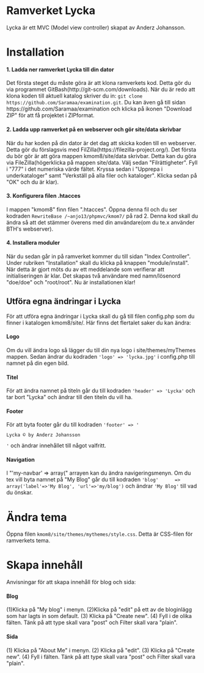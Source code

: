 Ramverket Lycka
=====

Lycka är ett MVC (Model view controller) skapat av Anderz Johansson.

Installation
============

<h4>1. Ladda ner ramverket Lycka till din dator</h4> 
Det första steget du måste göra är att klona ramverkets kod. Detta gör du via programmet 
GitBash(http://git-scm.com/downloads). När du är redo att klona koden till aktuell katalog skriver du in: <code>git clone https://github.com/Saramaa/examination.git</code>.
Du kan även gå till sidan https://github.com/Saramaa/examination och klicka på ikonen "Download ZIP" för att få projektet i ZIPformat.

<h4>2. Ladda upp ramverket på en webserver och gör site/data skrivbar</h4> 
När du har koden på din dator är det dag att skicka koden till en webserver. 
Detta gör du förslagsvis med FilZilla(https://filezilla-project.org/). Det första du bör gör är att göra mappen kmom8/site/data skrivbar. Detta kan du göra via FileZilla(högerklicka på
mappen site/data. Välj sedan "Filrättigheter". Fyll i "777" i det numeriska värde fältet. Kryssa sedan i "Upprepa i underkataloger" samt "Verkställ på alla filer och kataloger". Klicka sedan på "OK"
och du är klar).

<h4>3. Konfigurera filen .htacces</h4>
I mappen "kmom8" finn filen ".htacces". Öppna denna fil och du ser kodraden <code>RewriteBase /~anjo13/phpmvc/kmom7/</code> på rad 2. Denna kod
skall du ändra så att det stämmer överens med din användare(om du te.x använder BTH's webserver).

<h4>4. Installera moduler</h4> När du sedan går in på ramverket kommer du till sidan "Index Controller". Under rubriken "Installation" skall du klicka på
knappen "module/install". När detta är gjort möts du av ett meddelande som verifierar att initialiseringen är klar. Det skapas två
användare med namn/lösenord "doe/doe" och "root/root". Nu är installationen klar! 



<h2>Utföra egna ändringar i Lycka</h2>
För att utföra egna ändringar i Lycka skall du gå till filen config.php som du finner i katalogen kmom8/site/.
Här finns det flertalet saker du kan ändra:
<h4>Logo</h4>
Om du vill ändra logo så lägger du till din nya logo i site/themes/myThemes mappen. Sedan ändrar du kodraden <code>'logo' => 'lycka.jpg'</code>
i config.php till namnet på din egen bild.
<h4>Titel</h4>
För att ändra namnet på titeln går du till kodraden <code>'header' => 'Lycka'</code> och tar bort "Lycka" och ändrar
till den titeln du vill ha.
<h4>Footer</h4>
För att byta footer går du till kodraden  <code>'footer' => '<p>Lycka &copy; by Anderz Johansson</p>'</code> och ändrar innehållet
till något valfritt.
<h4>Navigation</h4>
I "'my-navbar' => array(" arrayen kan du ändra navigeringsmenyn. Om du tex vill byta namnet på "My Blog" går du till kodraden
<code>'blog'      => array('label'=>'My Blog', 'url'=>'my/blog')</code> och ändrar <code>'My Blog'</code> till vad du önskar.

Ändra tema
===========
Öppna filen <code>kmom8/site/themes/mythemes/style.css</code>. Detta är CSS-filen för ramverkets tema.

Skapa innehåll
==============
Anvisningar för att skapa innehåll för blog och sida:
<h4>Blog</h4>
(1)Klicka på "My blog" i menyn. (2)Klicka på "edit" på ett av de bloginlägg som har lagts in som default. (3) Klicka på "Create new".
(4) Fyll i de olika fälten. Tänk på att type skall vara "post" och Filter skall vara "plain".
<h4>Sida</h4>
(1) Klicka på "About Me" i menyn. (2) Klicka på "edit". (3) Klicka på "Create new". (4) Fyll i fälten. Tänk på att type skall vara "post" och Filter skall vara "plain".
